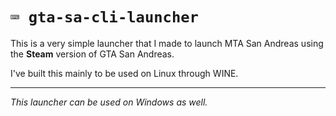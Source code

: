 # `⌨️ gta-sa-cli-launcher`
This is a very simple launcher that I made to launch MTA San Andreas using the **Steam** version of GTA San Andreas.

I've built this mainly to be used on Linux through WINE.

***

_This launcher can be used on Windows as well._
